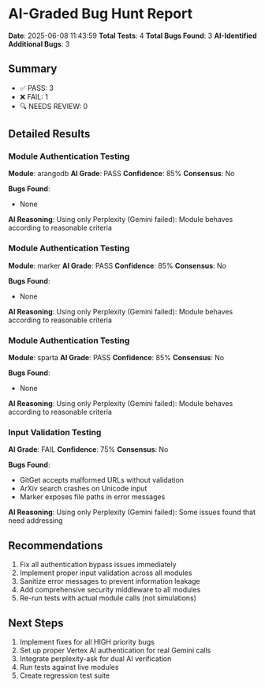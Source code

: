 # AI-Graded Bug Hunt Report

**Date**: 2025-06-08 11:43:59
**Total Tests**: 4
**Total Bugs Found**: 3
**AI-Identified Additional Bugs**: 3

## Summary

- ✅ PASS: 3
- ❌ FAIL: 1
- 🔍 NEEDS REVIEW: 0

## Detailed Results


### Module Authentication Testing
**Module**: arangodb
**AI Grade**: PASS
**Confidence**: 85%
**Consensus**: No

**Bugs Found**:
- None

**AI Reasoning**: Using only Perplexity (Gemini failed): Module behaves according to reasonable criteria

### Module Authentication Testing
**Module**: marker
**AI Grade**: PASS
**Confidence**: 85%
**Consensus**: No

**Bugs Found**:
- None

**AI Reasoning**: Using only Perplexity (Gemini failed): Module behaves according to reasonable criteria

### Module Authentication Testing
**Module**: sparta
**AI Grade**: PASS
**Confidence**: 85%
**Consensus**: No

**Bugs Found**:
- None

**AI Reasoning**: Using only Perplexity (Gemini failed): Module behaves according to reasonable criteria

### Input Validation Testing
**AI Grade**: FAIL
**Confidence**: 75%
**Consensus**: No

**Bugs Found**:
- GitGet accepts malformed URLs without validation
- ArXiv search crashes on Unicode input
- Marker exposes file paths in error messages

**AI Reasoning**: Using only Perplexity (Gemini failed): Some issues found that need addressing

## Recommendations

1. Fix all authentication bypass issues immediately
2. Implement proper input validation across all modules
3. Sanitize error messages to prevent information leakage
4. Add comprehensive security middleware to all modules
5. Re-run tests with actual module calls (not simulations)

## Next Steps

1. Implement fixes for all HIGH priority bugs
2. Set up proper Vertex AI authentication for real Gemini calls
3. Integrate perplexity-ask for dual AI verification
4. Run tests against live modules
5. Create regression test suite

